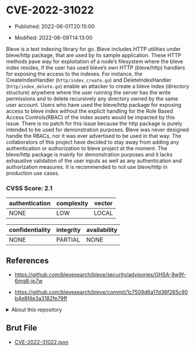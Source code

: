 # CVE-2022-31022

- Published: 2022-06-01T20:15:00

- Modified: 2022-06-09T14:13:00

Bleve is a text indexing library for go. Bleve includes HTTP utilities under bleve/http package, that are used by its sample application. These HTTP methods pave way for exploitation of a node’s filesystem where the bleve index resides, if the user has used bleve’s own HTTP (bleve/http) handlers for exposing the access to the indexes. For instance, the CreateIndexHandler (`http/index_create.go`) and DeleteIndexHandler (`http/index_delete.go`) enable an attacker to create a bleve index (directory structure) anywhere where the user running the server has the write permissions and to delete recursively any directory owned by the same user account. Users who have used the bleve/http package for exposing access to bleve index without the explicit handling for the Role Based Access Controls(RBAC) of the index assets would be impacted by this issue. There is no patch for this issue because the http package is purely intended to be used for demonstration purposes. Bleve was never designed handle the RBACs, nor it was ever advertised to be used in that way. The collaborators of this project have decided to stay away from adding any authentication or authorization to bleve project at the moment. The bleve/http package is mainly for demonstration purposes and it lacks exhaustive validation of the user inputs as well as any authentication and authorization measures. It is recommended to not use bleve/http in production use cases.

### CVSS Score: **2.1**

| authentication | complexity | vector |
| --- | --- | --- |
| NONE | LOW | LOCAL |

| confidentiality | integrity | availability |
| --- | --- | --- |
| NONE | PARTIAL | NONE |

## References

* https://github.com/blevesearch/bleve/security/advisories/GHSA-9w9f-6mg8-jp7w

* https://github.com/blevesearch/bleve/commit/1c7509d6a17d36f265c90b4e8f4e3a3182fe79ff

<details>
<summary>About this repository</summary> 

  This repository is part of the project [Live Hack CVE](https://github.com/Live-Hack-CVE). Main website can be found [www.live-hack.org](https://www.live-hack.org) 
  
  Made by [Sn0wAlice](https://github.com/Sn0wAlice) for the people that care about security and need to have a feed of the latest CVEs. Hope you enjoy it, don't forget to star the repo and follow me on [Twitter](https://twitter.com/Sn0wAlice) and [Github](https://github.com/Sn0wAlice). And that is my [personnal website](https://www.alice-snow.me/)

  - [Home Page](https://github.com/Live-Hack-CVE)
  - [Framework](https://github.com/Live-Hack-CVE/cve-framework)
  - [CVE database](https://github.com/Live-Hack-CVE/full_database)
  - [Changelog](https://github.com/Live-Hack-CVE/Changelog)
</details>

## Brut File

* [CVE-2022-31022.json](https://raw.githubusercontent.com/Live-Hack-CVE/full_database/main/cves/2022/CVE-2022-31022.json)

